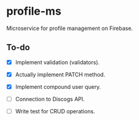 # profile-ms

Microservice for profile management on Firebase.

## To-do

- [X] Implement validation (validators).
- [X] Actually implement PATCH method.
- [X] Implement compound user query.
- [ ] Connection to Discogs API.
- [ ] Write test for CRUD operations.

